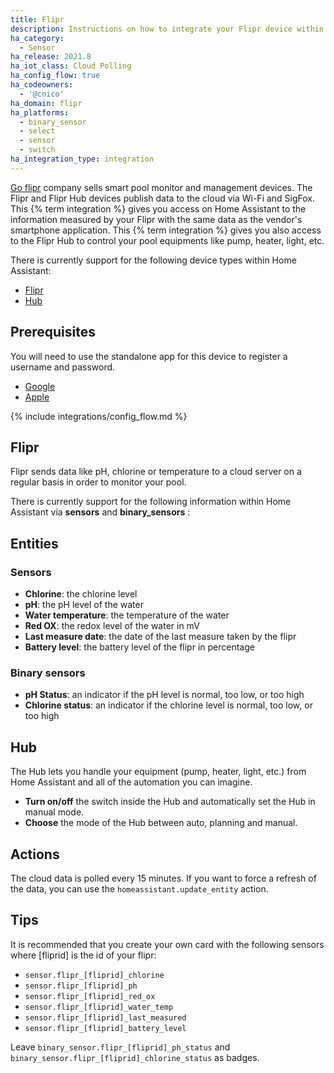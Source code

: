 ```yaml
---
title: Flipr
description: Instructions on how to integrate your Flipr device within Home Assistant.
ha_category:
  - Sensor
ha_release: 2021.8
ha_iot_class: Cloud Polling
ha_config_flow: true
ha_codeowners:
  - '@cnico'
ha_domain: flipr
ha_platforms:
  - binary_sensor
  - select
  - sensor
  - switch
ha_integration_type: integration
---
```


[Go flipr](https://www.goflipr.com) company sells smart pool monitor and management devices. The Flipr and Flipr Hub devices publish data to the cloud via Wi-Fi and SigFox.
This {% term integration %} gives you access on Home Assistant to the information measured by your Flipr with the same data as the vendor's smartphone application.
This {% term integration %} gives you also access to the Flipr Hub to control your pool equipments like pump, heater, light, etc.

There is currently support for the following device types within Home Assistant:

- [Flipr](#flipr)
- [Hub](#hub)

## Prerequisites

You will need to use the standalone app for this device to register a username and password.

- [Google](https://play.google.com/store/apps/details?id=com.goflipr.flipr)
- [Apple](https://apps.apple.com/fr/app/flipr/id1225898851)

{% include integrations/config_flow.md %}

## Flipr

Flipr sends data like pH, chlorine or temperature to a cloud server on a regular basis in order to monitor your pool.

There is currently support for the following information within Home Assistant via **sensors** and **binary_sensors** :

## Entities

### Sensors

- **Chlorine**: the chlorine level
- **pH**: the pH level of the water
- **Water temperature**: the temperature of the water
- **Red OX**: the redox level of the water in mV
- **Last measure date**: the date of the last measure taken by the flipr
- **Battery level**: the battery level of the flipr in percentage

### Binary sensors

- **pH Status**: an indicator if the pH level is normal, too low, or too high
- **Chlorine status**: an indicator if the chlorine level is normal, too low, or too high

## Hub

The Hub lets you handle your equipment (pump, heater, light, etc.) from Home Assistant and all of the automation you can imagine.

- **Turn on/off** the switch inside the Hub and automatically set the Hub in manual mode.
- **Choose** the mode of the Hub between auto, planning and manual.

## Actions

The cloud data is polled every 15 minutes. If you want to force a refresh of the data, you can use the `homeassistant.update_entity` action.

## Tips

It is recommended that you create your own card with the following sensors where \[fliprid\] is the id of your flipr:

- `sensor.flipr_[fliprid]_chlorine`
- `sensor.flipr_[fliprid]_ph`
- `sensor.flipr_[fliprid]_red_ox`
- `sensor.flipr_[fliprid]_water_temp`
- `sensor.flipr_[fliprid]_last_measured`
- `sensor.flipr_[fliprid]_battery_level`

Leave `binary_sensor.flipr_[fliprid]_ph_status` and `binary_sensor.flipr_[fliprid]_chlorine_status` as badges.
